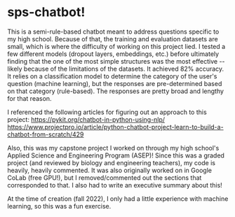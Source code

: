 # sps-chatbot!

This is a semi-rule-based chatbot meant to address questions specific to my high school. Because of that,
the training and evaluation datasets are small, which is where the difficulty of working on this project lied.
I tested a few different models (dropout layers, embeddings, etc.) before ultimately finding that the one of the most simple
structures was the most effective -- likely because of the limitations of the datasets. It achieved 82% accuracy.
It relies on a classification model to determine the category of the user's question (machine learning),
but the responses are pre-determined based on that category (rule-based). The responses are pretty broad and lengthy for that reason.

I referenced the following articles for figuring out an approach to this project:
https://pykit.org/chatbot-in-python-using-nlp/
https://www.projectpro.io/article/python-chatbot-project-learn-to-build-a-chatbot-from-scratch/429

Also, this was my capstone project I worked on through my high school's Applied Science and Engineering Program (ASEP)!
Since this was a graded project (and reviewed by biology and engineering teachers), my code is heavily, heavily
commented. It was also originally worked on in Google CoLab (free GPU!), but I removed/commented out the sections that corresponded to that.
I also had to write an executive summary about this!

At the time of creation (fall 2022), I only had a little experience with machine learning, so this was a fun exercise.
